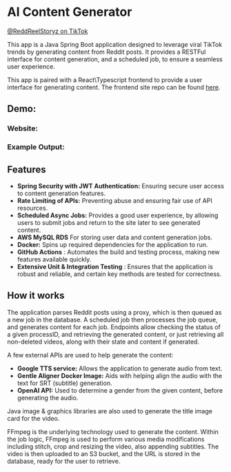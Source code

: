 # AI Content Generator

[@ReddReelStoryz on TikTok](https://tiktok.com/@reddreelstoryz)

This app is a Java Spring Boot application designed to leverage viral TikTok trends by generating content from Reddit
posts. It provides a RESTFul interface for content generation, and a scheduled job, to ensure a seamless user
experience.

This app is paired with a React\Typescript frontend to provide a user interface for generating content. The frontend
site repo can be found [here](https://github.com/jwtly10/reddreelstoryz-frontend).

## Demo:

### Website:

### Example Output:

## Features

- **Spring Security with JWT Authentication:** Ensuring secure user access to content generation features.
- **Rate Limiting of APIs:** Preventing abuse and ensuring fair use of API resources.
- **Scheduled Async Jobs:** Provides a good user experience, by allowing users to submit jobs and return to the site
  later to see generated content.
- **AWS MySQL RDS** For storing user data and content generation jobs.
- **Docker:** Spins up required dependencies for the application to run.
- **GitHub Actions** : Automates the build and testing process, making new features available quickly.
- **Extensive Unit & Integration Testing** : Ensures that the application is robust and reliable, and certain key
  methods are tested for correctness.

## How it works

The application parses Reddit posts using a proxy, which is then queued as a new job in the database. A scheduled job
then processes the job queue, and generates content for each job. Endpoints allow checking the status of a given
processID, and retrieving the generated content, or just retrieving all non-deleted videos, along with their state and
content if generated.

A few external APIs are used to help generate the content:

- **Google TTS service:** Allows the application to generate audio from text.
- **Gentle Aligner Docker Image:** Aids with helping align the audio with the text for SRT (subtitle) generation.
- **OpenAI API:** Used to determine a gender from the given content, before generating the audio.

Java image & graphics libraries are also used to generate the title image card for the video.

FFmpeg is the underlying technology used to generate the content. Within the job logic, FFmpeg is used to perform
various media modifications including stitch, crop and resizing the video, also appending subtitles. The video is then
uploaded to an S3 bucket, and the URL is stored in the database, ready for the user to retrieve.

